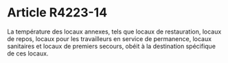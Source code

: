 # Article R4223-14

  
La température des locaux annexes, tels que locaux de restauration, locaux de repos, locaux pour les travailleurs en service de permanence, locaux sanitaires et locaux de premiers secours, obéit à la destination spécifique de ces locaux.